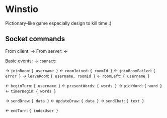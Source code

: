 # Winstio

Pictionary-like game especially design to kill time :)


## Socket commands

From client: ->
From server: <-

Basic events:
-> `connect`:

-> `joinRoom`: `{ username }`
<- `roomJoined`: `{ roomId }`
<- `joinRoomFailed`: `{ error }`
-> `leaveRoom`: `{ username, roomId }`
<- `roomLeft`: `{ username }`

<- `beginTurn`: `{ username }`
<- `presentWords`: `{ words }`
-> `pickWord`: `{ word }`
<- `timerBegin`: `{ words }`

-> `sendDraw`:  `{ data }`
<- `updateDraw`:  `{ data }`
-> `sendChat`:  `{ text }`

<- `endTurn`:  `{ indexUser }`

